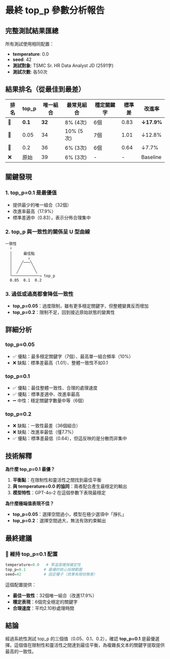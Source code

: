 # 最終 top_p 參數分析報告

## 完整測試結果匯總

所有測試使用相同配置：
- **temperature**: 0.0
- **seed**: 42
- **測試對象**: TSMC Sr. HR Data Analyst JD (2591字)
- **測試次數**: 各50次

## 結果排名（從最佳到最差）

| 排名 | top_p | 唯一組合 | 最常見組合 | 穩定關鍵字 | 標準差 | 改進率 |
|------|-------|----------|------------|------------|--------|--------|
| 🥇 | **0.1** | **32** | 8% (4次) | 6個 | 0.83 | **↓17.9%** |
| 🥈 | 0.05 | 34 | 10% (5次) | 7個 | 1.01 | ↓12.8% |
| 🥉 | 0.2 | 36 | 6% (3次) | 6個 | 0.64 | ↓7.7% |
| ❌ | 原始 | 39 | 6% (3次) | - | - | Baseline |

## 關鍵發現

### 1. **top_p=0.1 是最優值**
- 提供最少的唯一組合（32個）
- 改進率最高（17.9%）
- 標準差適中（0.83），表示分佈合理集中

### 2. **top_p 與一致性的關係呈 U 型曲線**
```
一致性
  ↑
  │     最佳點
  │       ↓
  │    ╱───╲
  │   ╱     ╲
  │  ╱       ╲
  └────────────→ top_p
  0.05  0.1  0.2
```

### 3. **過低或過高都會降低一致性**
- **top_p=0.05**：過度限制，雖有更多穩定關鍵字，但整體變異反而增加
- **top_p=0.2**：限制不足，回到接近原始狀態的變異性

## 詳細分析

### top_p=0.05
- ✅ 優點：最多穩定關鍵字（7個）、最高單一組合頻率（10%）
- ❌ 缺點：標準差最高（1.01）、整體一致性不如0.1

### top_p=0.1
- ✅ 優點：最佳整體一致性、合理的處理速度
- ✅ 優點：標準差適中、改進率最高
- ➖ 中性：穩定關鍵字數量中等（6個）

### top_p=0.2
- ❌ 缺點：一致性最差（36個組合）
- ❌ 缺點：改進率最低（僅7.7%）
- ✅ 優點：標準差最低（0.64），但這反映的是分散而非集中

## 技術解釋

**為什麼 top_p=0.1 最優？**

1. **平衡點**：在限制性和靈活性之間找到最佳平衡
2. **與 temperature=0.0 的協同**：兩者配合產生最穩定的輸出
3. **模型特性**：GPT-4o-2 在這個參數下表現最穩定

**為什麼極端值表現不佳？**

- **top_p=0.05**：選擇空間過小，模型在極少選項中「掙扎」
- **top_p=0.2**：選擇空間過大，無法有效約束輸出

## 最終建議

### 🎯 **維持 top_p=0.1 配置**

```python
temperature=0.0   # 零溫度確保確定性
top_p=0.1        # 最優的核心採樣範圍
seed=42          # 固定種子（效果有限但無害）
```

這個配置提供：
- **最佳一致性**：32個唯一組合（改進17.9%）
- **穩定表現**：6個完全穩定的關鍵字
- **合理速度**：平均2.10秒處理時間

## 結論

經過系統性測試 top_p 的三個值（0.05、0.1、0.2），確認 **top_p=0.1** 是最優選擇。這個值在限制性和靈活性之間達到最佳平衡，為複雜長文本的關鍵字提取提供最高的一致性。